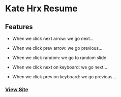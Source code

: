 # Kate Hrx Resume

## Features

* When we click next arrow: we go next...
* When we click prev arrow: we go previous...
* When we click random: we go to random slide

* When we click next on keyboard: we go next...
* When we click prev on keyboard: we go previous...

### [View Site](https://elh0.github.io/kate_hrx_project/)


